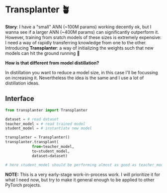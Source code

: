 # Transplanter 🪴

**Story**:
I have a "small" ANN (~100M params) working decently ok, but I wanna see if a larger ANN (~400M params) can significantly outperform it.
However, training from sratch models of these sizes is extremely expensive:
I need a way of rapidly transferring knowledge from one to the other.
Introducing **Transplanter**: a way of initializing the weights such that new models can hit the ground running 🏃

**How is that different from model distillation?**

In distillation you want to reduce a model size, in this case I'll be focussing on increasing it.
Nevertheless the idea is the same and I use a lot of distillation ideas.

## Interface

```python
from transplanter import Transplanter

dataset = # read dataset
teacher_model = # read trained model
student_model = # instantiate new model

transplanter = Transplanter()
transplanter.transplant(
            from=teacher_model,
            to=student_model,
            dataset=dataset)

# here student_model should be performing almost as good as teacher_model
```

**NOTE:** This is a very early-stage work-in-process work. I will prioritize it for what I need now, but try to make it general enough to be applied to other PyTorch projects.
